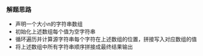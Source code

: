### 解题思路
- 声明一个大小n的字符串数组
- 初始化上述数组每个值为空字符串
- 循环遍历并计算源字符串每个字符在上述数组的位置，拼接写入对应数组的值
- 将上述数组中所有字符串顺序拼接成最终结果输出